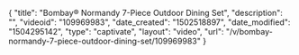 {
    "title": "Bombay&reg; Normandy 7-Piece Outdoor Dining Set",
    "description": "",
    "videoid": "109969983",
    "date_created": "1502518897",
    "date_modified": "1504295142",
    "type": "captivate",
    "layout": "video",
    "url": "\/v\/bombay-normandy-7-piece-outdoor-dining-set\/109969983"
}